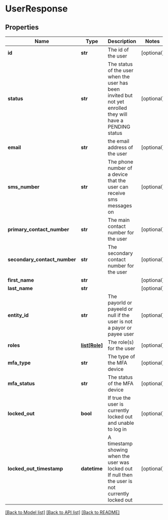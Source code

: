 # UserResponse

## Properties
Name | Type | Description | Notes
------------ | ------------- | ------------- | -------------
**id** | **str** | The id of the user | [optional] 
**status** | **str** | The status of the user when the user has been invited but not yet enrolled they will have a PENDING status  | [optional] 
**email** | **str** | the email address of the user | [optional] 
**sms_number** | **str** | The phone number of a device that the user can receive sms messages on  | [optional] 
**primary_contact_number** | **str** | The main contact number for the user  | [optional] 
**secondary_contact_number** | **str** | The secondary contact number for the user  | [optional] 
**first_name** | **str** |  | [optional] 
**last_name** | **str** |  | [optional] 
**entity_id** | **str** | The payorId or payeeId or null if the user is not a payor or payee user  | [optional] 
**roles** | [**list[Role]**](Role.md) | The role(s) for the user  | [optional] 
**mfa_type** | **str** | The type of the MFA device | [optional] 
**mfa_status** | **str** | The status of the MFA device | [optional] 
**locked_out** | **bool** | If true the user is currently locked out and unable to log in | [optional] 
**locked_out_timestamp** | **datetime** | A timestamp showing when the user was locked out If null then the user is not currently locked out  | [optional] 

[[Back to Model list]](../README.md#documentation-for-models) [[Back to API list]](../README.md#documentation-for-api-endpoints) [[Back to README]](../README.md)


